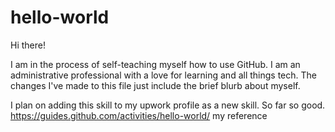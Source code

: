 # hello-world

Hi there!

I am in the process of self-teaching myself how to use GitHub.  I am an administrative professional with a love for learning and all things tech.  The changes I've made to this file just include the brief blurb about myself.

I plan on adding this skill to my upwork profile as a new skill.  So far so good.
https://guides.github.com/activities/hello-world/ my reference
